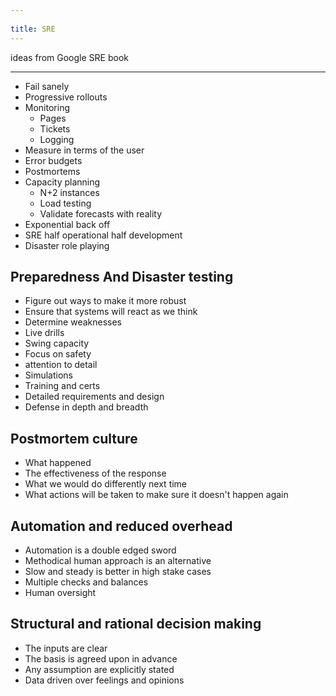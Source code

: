 ```yaml
---
 
title: SRE 
---
```


ideas from Google SRE book

---

* Fail sanely
* Progressive rollouts
* Monitoring
    * Pages
    * Tickets
    * Logging
* Measure in terms of the user
* Error budgets
* Postmortems
* Capacity planning
    * N+2 instances
    * Load testing
    * Validate forecasts with reality
* Exponential back off
* SRE half operational half development
* Disaster role playing

## Preparedness And Disaster testing
* Figure out ways to make it more robust
* Ensure that systems will react as we think
* Determine weaknesses
* Live drills
* Swing capacity
* Focus on safety
* attention to detail
* Simulations
* Training and certs
* Detailed requirements and design
* Defense in depth and breadth

## Postmortem culture
* What happened
* The effectiveness of the response
* What we would do differently next time
* What actions will be taken to make sure it doesn't happen again

## Automation and reduced overhead
* Automation is a double edged sword
* Methodical human approach is an alternative
* Slow and steady is better in high stake cases
* Multiple checks and balances
* Human oversight

## Structural and rational decision making
* The inputs are clear
* The basis is agreed upon in advance
* Any assumption are explicitly stated
* Data driven over feelings and opinions
